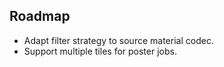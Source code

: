 ## Roadmap

* Adapt filter strategy to source material codec.
* Support multiple tiles for poster jobs.
